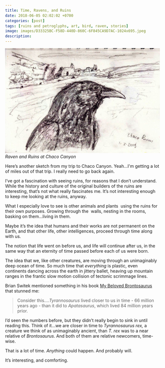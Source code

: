 ```yaml
---
title: Time, Ravens, and Ruins
date: 2018-06-05 02:02:02 +0700
categories: [post]
tags: [ruins and petroglyphs, art, bird, raven, stories]
image: images/D33325BC-F58D-440D-860C-6F845CA9D7AC-1024x695.jpeg
description: 
---
```


![Raven and Ruins at Chaco Canyon](images/D33325BC-F58D-440D-860C-6F845CA9D7AC-1024x695.jpeg) *Raven and Ruins at Chaco Canyon*

Here’s another sketch from my trip to Chaco Canyon. Yeah...I'm getting a lot of miles out of that trip. I really need to go back again.

I’ve got a fascination with seeing ruins, for reasons that I don’t understand. While the history and culture of the original builders of the ruins are interesting, that’s not what really fascinates me. It’s not interesting enough to keep me looking at the ruins, anyway.

What I especially love to see is other animals and plants  using the ruins for their own purposes. Growing through the  walls, nesting in the rooms, basking on them...living in them.

Maybe it’s the idea that humans and their works are not permanent on the Earth, and that other life, other intelligences, proceed through time along with us.

The notion that life went on before us, and life will continue after us, in the same way that an eternity of time passed before each of us were born.

The idea that we, like other creatures, are moving through an unimaginably deep ocean of time. So much time that _everything_ is plastic, even continents dancing across the earth in jittery ballet, heaving up mountain ranges in the frantic slow motion collision of tectonic scrimmage lines.

Brian Switek mentioned something in his book [My Beloved Brontosaurus](https://www.amazon.com/My-Beloved-Brontosaurus-Favorite-Dinosaurs/dp/0374534268) that stunned me:

> Consider this...._Tyrannosaurus_ lived closer to us in time - 66 million years ago - than it did to _Apatasaurus_, which lived 84 million years prior.

I’d seen the numbers before, but they didn’t really begin to sink in until reading this. Think of it...we are closer in time to _Tyrannosaurus_ _rex,_ a creature we think of as unimaginably ancient, than _T. rex_ was to a near relative of _Brontosaurus_. And both of them are relative newcomers, time-wise.

That is a lot of time. _Anything_ could happen. And probably will.

It’s interesting, and comforting.